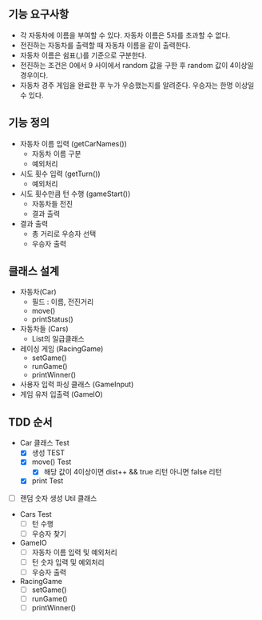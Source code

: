 ## 기능 요구사항
* 각 자동차에 이름을 부여할 수 있다. 자동차 이름은 5자를 초과할 수 없다.
* 전진하는 자동차를 출력할 때 자동차 이름을 같이 출력한다.
* 자동차 이름은 쉼표(,)를 기준으로 구분한다.
* 전진하는 조건은 0에서 9 사이에서 random 값을 구한 후 random 값이 4이상일 경우이다.
* 자동차 경주 게임을 완료한 후 누가 우승했는지를 알려준다. 우승자는 한명 이상일 수 있다.

## 기능 정의
* 자동차 이름 입력 (getCarNames())
  * 자동차 이름 구분
  * 예외처리
* 시도 횟수 입력 (getTurn())
  * 예외처리
* 시도 횟수만큼 턴 수행 (gameStart())
  * 자동차들 전진
  * 결과 출력
* 결과 출력
  * 총 거리로 우승자 선택
  * 우승자 출력

## 클래스 설계
* 자동차(Car)
  * 필드 : 이름, 전진거리
  * move()
  * printStatus()
* 자동차들 (Cars)
  * List<Car>의 일급클래스
* 레이싱 게임 (RacingGame)
  * setGame()
  * runGame()
  * printWinner()
* 사용자 입력 파싱 클래스 (GameInput)
* 게임 유저 입출력 (GameIO)

## TDD 순서
* Car 클래스 Test
  * [x] 생성 TEST
  * [x] move() Test
    * [x] 해당 값이 4이상이면 dist++ && true 리턴
          아니면 false 리턴
  * [x] print Test
* [ ] 랜덤 숫자 생성 Util 클래스
* Cars Test
  * [ ] 턴 수행
  * [ ] 우승자 찾기
* GameIO
  * [ ] 자동차 이름 입력 및 예외처리
  * [ ] 턴 숫자 입력 및 예외처리
  * [ ] 우승자 출력
* RacingGame
  * [ ] setGame()
  * [ ] runGame()
  * [ ] printWinner()